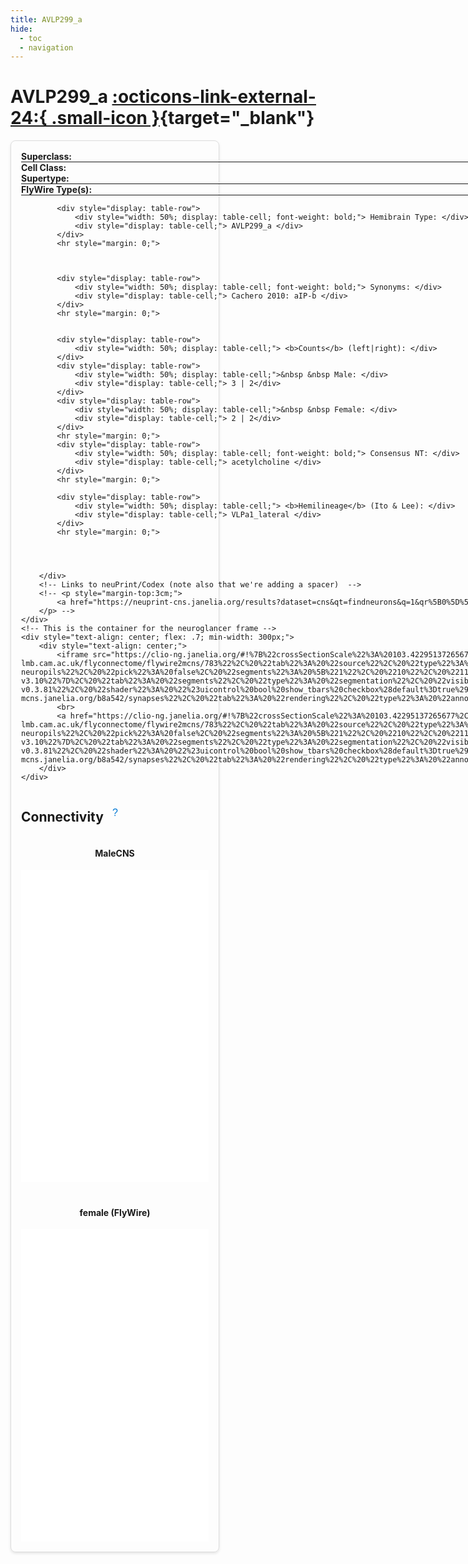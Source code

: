 ```yaml
---
title: AVLP299_a
hide:
  - toc
  - navigation
---
```


<!-- this links the font-awesome stylesheet v4 -->
<link rel="stylesheet" href="https://cdnjs.cloudflare.com/ajax/libs/font-awesome/4.7.0/css/font-awesome.min.css">

# AVLP299_a [:octicons-link-external-24:{ .small-icon }]( https://neuprint-cns.janelia.org/results?dataset=cns&qt=findneurons&q=1&qr%5B0%5D%5Bcode%5D=fn&qr%5B0%5D%5Bds%5D=cns&qr%5B0%5D%5Bpm%5D%5Bdataset%5D=cns&qr%5B0%5D%5Bpm%5D%5BinputMatchAny%5D=false&qr%5B0%5D%5Bpm%5D%5BoutputMatchAny%5D=false&qr%5B0%5D%5Bpm%5D%5Ball_segments%5D=false&qr%5B0%5D%5Bpm%5D%5Benable_contains%5D=true&qr%5B0%5D%5Bpm%5D%5Bneuron_name%5D=AVLP299_a&qr%5B0%5D%5BvisProps%5D%5BrowsPerPage%5D=25&tab=0 "View on NeuPrint"){target="_blank"}


<div style="display: flex; flex-wrap: wrap; justify-content: space-between; gap: 10px;">
    <div style="border: 1px solid #ddd; border-radius: 8px; padding: 16px; box-shadow: 0 2px 4px rgba(0, 0, 0, 0.1); flex: .4; min-width: 300px;">
        <div style="width: 100%; display: table;">
            <!-- These are the individual properties for the summary -->
            <div style="display: table-row">
                <div style="width: 50%; display: table-cell; font-weight: bold;"> Superclass: </div>
                <div style="display: table-cell;"> cb_intrinsic </div>
            </div>
            <hr style="margin: 0;">
            <div style="display: table-row">
                <div style="width: 50%; display: table-cell; font-weight: bold;"> Cell Class: </div>
                <div style="display: table-cell;"> None </div>
            </div>
            <div style="display: table-row">
                <div style="width: 50%; display: table-cell; font-weight: bold;"> Supertype: </div>
                <div style="display: table-cell;"> 10657 </div> <!--add link-->
            </div>
            <hr style="margin: 0;">
            <div style="display: table-row">
                <div style="width: 50%; display: table-cell; font-weight: bold;"> FlyWire Type(s): </div>
                <div style="display: table-cell;"> AVLP299_a </div>
            </div>
            <hr style="margin: 0;">
            
            <div style="display: table-row">
                <div style="width: 50%; display: table-cell; font-weight: bold;"> Hemibrain Type: </div>
                <div style="display: table-cell;"> AVLP299_a </div>
            </div>
            <hr style="margin: 0;">
            
            
            
            <div style="display: table-row">
                <div style="width: 50%; display: table-cell; font-weight: bold;"> Synonyms: </div>
                <div style="display: table-cell;"> Cachero 2010: aIP-b </div>
            </div>
            <hr style="margin: 0;">
            
            
            <div style="display: table-row">
                <div style="width: 50%; display: table-cell;"> <b>Counts</b> (left|right): </div>
            </div>
            <div style="display: table-row">
                <div style="width: 50%; display: table-cell;">&nbsp &nbsp Male: </div>
                <div style="display: table-cell;"> 3 | 2</div>
            </div>
            <div style="display: table-row">
                <div style="width: 50%; display: table-cell;">&nbsp &nbsp Female: </div>
                <div style="display: table-cell;"> 2 | 2</div>
            </div>
            <hr style="margin: 0;">
            <div style="display: table-row">
                <div style="width: 50%; display: table-cell; font-weight: bold;"> Consensus NT: </div>
                <div style="display: table-cell;"> acetylcholine </div>
            </div>
            <hr style="margin: 0;">
            
            <div style="display: table-row">
                <div style="width: 50%; display: table-cell;"> <b>Hemilineage</b> (Ito & Lee): </div>
                <div style="display: table-cell;"> VLPa1_lateral </div>
            </div>
            <hr style="margin: 0;">
            
            
            
            
        </div>
        <!-- Links to neuPrint/Codex (note also that we're adding a spacer)  -->
        <!-- <p style="margin-top:3cm;">
            <a href="https://neuprint-cns.janelia.org/results?dataset=cns&qt=findneurons&q=1&qr%5B0%5D%5Bcode%5D=fn&qr%5B0%5D%5Bds%5D=cns&qr%5B0%5D%5Bpm%5D%5Bdataset%5D=cns&qr%5B0%5D%5Bpm%5D%5BinputMatchAny%5D=false&qr%5B0%5D%5Bpm%5D%5BoutputMatchAny%5D=false&qr%5B0%5D%5Bpm%5D%5Ball_segments%5D=false&qr%5B0%5D%5Bpm%5D%5Benable_contains%5D=true&qr%5B0%5D%5Bpm%5D%5Bneuron_name%5D=AVLP299_a&qr%5B0%5D%5BvisProps%5D%5BrowsPerPage%5D=25&tab=0" target="_blank">See on neuPrint</a>
        </p> -->
    </div>
    <!-- This is the container for the neuroglancer frame -->
    <div style="text-align: center; flex: .7; min-width: 300px;">
        <div style="text-align: center;">
            <iframe src="https://clio-ng.janelia.org/#!%7B%22crossSectionScale%22%3A%20103.42295137265677%2C%20%22dimensions%22%3A%20%7B%22x%22%3A%20%5B8e-09%2C%20%22m%22%5D%2C%20%22y%22%3A%20%5B8e-09%2C%20%22m%22%5D%2C%20%22z%22%3A%20%5B8e-09%2C%20%22m%22%5D%7D%2C%20%22layers%22%3A%20%5B%7B%22blend%22%3A%20%22default%22%2C%20%22name%22%3A%20%22em%22%2C%20%22shaderControls%22%3A%20%7B%7D%2C%20%22source%22%3A%20%7B%22enableDefaultSubsources%22%3A%20false%2C%20%22subsources%22%3A%20%7B%22default%22%3A%20true%7D%2C%20%22url%22%3A%20%22precomputed%3A//gs%3A//cns-full-clahe%22%7D%2C%20%22tab%22%3A%20%22source%22%2C%20%22type%22%3A%20%22image%22%7D%2C%20%7B%22name%22%3A%20%22maleCNS%22%2C%20%22segmentDefaultColor%22%3A%20%22%2300e9e7%22%2C%20%22segments%22%3A%20%5B%2214852%22%2C%20%2217215%22%2C%20%2269394%22%2C%20%2269439%22%2C%20%22176862%22%5D%2C%20%22selectedAlpha%22%3A%200.14%2C%20%22source%22%3A%20%7B%22enableDefaultSubsources%22%3A%20false%2C%20%22subsources%22%3A%20%7B%22default%22%3A%20true%2C%20%22meshes%22%3A%20true%7D%2C%20%22url%22%3A%20%22dvid%3A//https%3A//emdata-mcns.janelia.org/b8a542/segmentation%3Fdvid-service%3Dhttps%3A//ngsupport-bmcp5imp6q-uk.a.run.app%22%7D%2C%20%22tab%22%3A%20%22source%22%2C%20%22toolBindings%22%3A%20%7B%22Q%22%3A%20%22selectSegments%22%7D%2C%20%22type%22%3A%20%22segmentation%22%7D%2C%20%7B%22name%22%3A%20%22female%20%28FlyWire%29%22%2C%20%22segmentDefaultColor%22%3A%20%22%23e511d0%22%2C%20%22segments%22%3A%20%5B%22720575940621201647%22%2C%20%22720575940624413642%22%2C%20%22720575940613180591%22%2C%20%22720575940626784533%22%5D%2C%20%22selectedAlpha%22%3A%200.14%2C%20%22source%22%3A%20%22precomputed%3A//https%3A//flyem.mrc-lmb.cam.ac.uk/flyconnectome/flywire2mcns/783%22%2C%20%22tab%22%3A%20%22source%22%2C%20%22type%22%3A%20%22segmentation%22%7D%2C%20%7B%22colorSeed%22%3A%201336242844%2C%20%22meshSilhouetteRendering%22%3A%207%2C%20%22name%22%3A%20%22brain-neuropil-shell%22%2C%20%22pick%22%3A%20false%2C%20%22saturation%22%3A%200%2C%20%22segmentDefaultColor%22%3A%20%22%23ffffff%22%2C%20%22segments%22%3A%20%5B%221%22%2C%20%222%22%2C%20%223%22%5D%2C%20%22selectedAlpha%22%3A%200%2C%20%22source%22%3A%20%7B%22enableDefaultSubsources%22%3A%20false%2C%20%22subsources%22%3A%20%7B%22default%22%3A%20true%2C%20%22mesh%22%3A%20true%2C%20%22properties%22%3A%20true%7D%2C%20%22url%22%3A%20%22precomputed%3A//gs%3A//flyem-cns-roi-7c971aa681da83f9a074a1f0e8ef60f4/fullbrain-major-shells%22%7D%2C%20%22tab%22%3A%20%22rendering%22%2C%20%22type%22%3A%20%22segmentation%22%7D%2C%20%7B%22colorSeed%22%3A%201336242844%2C%20%22meshSilhouetteRendering%22%3A%207%2C%20%22name%22%3A%20%22vnc-neuropil-shell%22%2C%20%22pick%22%3A%20false%2C%20%22saturation%22%3A%200%2C%20%22segmentDefaultColor%22%3A%20%22%23ffffff%22%2C%20%22segments%22%3A%20%5B%221%22%5D%2C%20%22selectedAlpha%22%3A%200%2C%20%22source%22%3A%20%7B%22enableDefaultSubsources%22%3A%20false%2C%20%22subsources%22%3A%20%7B%22default%22%3A%20true%2C%20%22mesh%22%3A%20true%2C%20%22properties%22%3A%20true%7D%2C%20%22url%22%3A%20%22precomputed%3A//gs%3A//flyem-cns-roi-7c971aa681da83f9a074a1f0e8ef60f4/vnc-neuropil-shell%22%7D%2C%20%22tab%22%3A%20%22rendering%22%2C%20%22type%22%3A%20%22segmentation%22%7D%2C%20%7B%22meshSilhouetteRendering%22%3A%204%2C%20%22name%22%3A%20%22brain-neuropils%22%2C%20%22pick%22%3A%20false%2C%20%22segments%22%3A%20%5B%221%22%2C%20%2210%22%2C%20%2211%22%2C%20%2212%22%2C%20%2213%22%2C%20%2214%22%2C%20%2215%22%2C%20%2216%22%2C%20%2217%22%2C%20%2218%22%2C%20%2219%22%2C%20%222%22%2C%20%2220%22%2C%20%2221%22%2C%20%2222%22%2C%20%2223%22%2C%20%2224%22%2C%20%2225%22%2C%20%2226%22%2C%20%2227%22%2C%20%2228%22%2C%20%2229%22%2C%20%223%22%2C%20%2230%22%2C%20%2231%22%2C%20%2232%22%2C%20%2233%22%2C%20%2234%22%2C%20%2235%22%2C%20%2236%22%2C%20%2237%22%2C%20%2238%22%2C%20%2239%22%2C%20%224%22%2C%20%2240%22%2C%20%2241%22%2C%20%2242%22%2C%20%2243%22%2C%20%2244%22%2C%20%2245%22%2C%20%2246%22%2C%20%2247%22%2C%20%2248%22%2C%20%2249%22%2C%20%225%22%2C%20%2250%22%2C%20%2251%22%2C%20%2252%22%2C%20%2253%22%2C%20%2254%22%2C%20%2255%22%2C%20%2256%22%2C%20%2257%22%2C%20%2258%22%2C%20%2259%22%2C%20%226%22%2C%20%2260%22%2C%20%2261%22%2C%20%2262%22%2C%20%2263%22%2C%20%2264%22%2C%20%2265%22%2C%20%2266%22%2C%20%2267%22%2C%20%2268%22%2C%20%2269%22%2C%20%227%22%2C%20%2270%22%2C%20%2271%22%2C%20%2272%22%2C%20%2273%22%2C%20%2274%22%2C%20%2275%22%2C%20%2276%22%2C%20%2277%22%2C%20%2278%22%2C%20%2279%22%2C%20%228%22%2C%20%2280%22%2C%20%2281%22%2C%20%2282%22%2C%20%2283%22%2C%20%2284%22%2C%20%2285%22%2C%20%2286%22%2C%20%229%22%2C%20%2293%22%2C%20%2294%22%2C%20%2295%22%2C%20%2296%22%5D%2C%20%22selectedAlpha%22%3A%200%2C%20%22source%22%3A%20%7B%22enableDefaultSubsources%22%3A%20false%2C%20%22subsources%22%3A%20%7B%22default%22%3A%20true%2C%20%22mesh%22%3A%20true%2C%20%22properties%22%3A%20true%7D%2C%20%22url%22%3A%20%22precomputed%3A//gs%3A//flyem-cns-roi-7c971aa681da83f9a074a1f0e8ef60f4/fullbrain-roi-v3.10%22%7D%2C%20%22tab%22%3A%20%22segments%22%2C%20%22type%22%3A%20%22segmentation%22%2C%20%22visible%22%3A%20false%7D%2C%20%7B%22meshSilhouetteRendering%22%3A%204%2C%20%22name%22%3A%20%22vnc-neuropils%22%2C%20%22pick%22%3A%20false%2C%20%22segments%22%3A%20%5B%2210%22%2C%20%2211%22%2C%20%2212%22%2C%20%2213%22%2C%20%2214%22%2C%20%2215%22%2C%20%2216%22%2C%20%2217%22%2C%20%2218%22%2C%20%2219%22%2C%20%2220%22%2C%20%2221%22%2C%20%2222%22%2C%20%2223%22%2C%20%2224%22%2C%20%2225%22%2C%20%2226%22%2C%20%2227%22%2C%20%224%22%2C%20%225%22%2C%20%226%22%2C%20%227%22%2C%20%228%22%2C%20%229%22%5D%2C%20%22selectedAlpha%22%3A%200%2C%20%22source%22%3A%20%7B%22enableDefaultSubsources%22%3A%20false%2C%20%22subsources%22%3A%20%7B%22default%22%3A%20true%2C%20%22mesh%22%3A%20true%2C%20%22properties%22%3A%20true%7D%2C%20%22url%22%3A%20%22precomputed%3A//gs%3A//flyem-cns-roi-7c971aa681da83f9a074a1f0e8ef60f4/malecns-vnc-neuropil-roi-v0%22%7D%2C%20%22tab%22%3A%20%22segments%22%2C%20%22type%22%3A%20%22segmentation%22%2C%20%22visible%22%3A%20false%7D%2C%20%7B%22filterBySegmentation%22%3A%20%5B%22segments%22%5D%2C%20%22linkedSegmentationLayer%22%3A%20%7B%22segments%22%3A%20%22maleCNS%22%7D%2C%20%22name%22%3A%20%22synapses-v0.3.81%22%2C%20%22shader%22%3A%20%22%23uicontrol%20bool%20show_tbars%20checkbox%28default%3Dtrue%29%5Cn%23uicontrol%20bool%20show_psds%20checkbox%28default%3Dtrue%29%5Cn%23uicontrol%20float%20confidence_threshold%20slider%28min%3D0.0%2C%20max%3D1.0%2C%20step%3D0.1%2C%20default%3D0.5%29%5Cn%5Cn%23uicontrol%20float%20radius%20slider%28min%3D3%2C%20max%3D20%2C%20step%3D1%2C%20default%3D5%29%5Cn%23uicontrol%20float%20opacity%20slider%28min%3D0%2C%20max%3D1%2C%20step%3D0.1%2C%20default%3D1%29%5Cn%23uicontrol%20float%20opacity3D%20slider%28min%3D0%2C%20max%3D1%2C%20step%3D0.1%2C%20default%3D1%29%5Cn%23uicontrol%20vec3%20tbar_color%20color%28default%3D%5C%22%23FFFF00%5C%22%29%5Cn%23uicontrol%20vec3%20psd_color%20color%28default%3D%5C%22%23808080%5C%22%29%5Cn%5Cnvoid%20main%28%29%20%7B%5Cn%20%20if%20%28prop_confidence%28%29%20%3C%20confidence_threshold%29%20%7B%5Cn%20%20%20%20%20%20discard%3B%5Cn%20%20%7D%5Cn%5Cn%20%20setPointMarkerSize%28radius%29%3B%5Cn%20%20float%20final_opacity%20%3D%20PROJECTION_VIEW%20%3F%20opacity3D%20%3A%20opacity%3B%5Cn%20%20setPointMarkerBorderColor%28vec4%280%2C%200%2C%200%2C%20final_opacity%29%29%3B%5Cn%5Cn%20%20if%20%28prop_rendering_attribute%28%29%20%3D%3D%204%29%20%7B%5Cn%20%20%20%20if%20%28%21show_tbars%29%5Cn%20%20%20%20%20%20discard%3B%5Cn%20%20%20%20setColor%28vec4%28tbar_color%2C%20final_opacity%29%29%3B%5Cn%20%20%7D%20else%20if%20%28prop_rendering_attribute%28%29%20%3D%3D%205%29%20%7B%5Cn%20%20%20%20if%20%28%21show_psds%29%5Cn%20%20%20%20%20%20discard%3B%5Cn%20%20%20%20setColor%28vec4%28psd_color%2C%20final_opacity%29%29%3B%5Cn%20%20%7D%20else%20%7B%5Cn%20%20%20%20setColor%28vec4%28defaultColor%28%29%2C%20final_opacity%29%29%3B%5Cn%20%20%7D%5Cn%7D%5Cn%22%2C%20%22source%22%3A%20%22dvid%3A//https%3A//emdata-mcns.janelia.org/b8a542/synapses%22%2C%20%22tab%22%3A%20%22rendering%22%2C%20%22type%22%3A%20%22annotation%22%2C%20%22visible%22%3A%20false%7D%5D%2C%20%22layout%22%3A%20%223d%22%2C%20%22position%22%3A%20%5B49318.5%2C%2027318.5%2C%2031583.5%5D%2C%20%22projectionScale%22%3A%2059240.674328068664%2C%20%22selectedLayer%22%3A%20%7B%22layer%22%3A%20%22female%20%28FlyWire%29%22%7D%2C%20%22showAxisLines%22%3A%20false%2C%20%22showSlices%22%3A%20false%2C%20%22title%22%3A%20%22CNS-v0.3.81%22%7D" width="100%" height="500px" style="border:none;"></iframe>
            <br>
            <a href="https://clio-ng.janelia.org/#!%7B%22crossSectionScale%22%3A%20103.42295137265677%2C%20%22dimensions%22%3A%20%7B%22x%22%3A%20%5B8e-09%2C%20%22m%22%5D%2C%20%22y%22%3A%20%5B8e-09%2C%20%22m%22%5D%2C%20%22z%22%3A%20%5B8e-09%2C%20%22m%22%5D%7D%2C%20%22layers%22%3A%20%5B%7B%22blend%22%3A%20%22default%22%2C%20%22name%22%3A%20%22em%22%2C%20%22shaderControls%22%3A%20%7B%7D%2C%20%22source%22%3A%20%7B%22enableDefaultSubsources%22%3A%20false%2C%20%22subsources%22%3A%20%7B%22default%22%3A%20true%7D%2C%20%22url%22%3A%20%22precomputed%3A//gs%3A//cns-full-clahe%22%7D%2C%20%22tab%22%3A%20%22source%22%2C%20%22type%22%3A%20%22image%22%7D%2C%20%7B%22name%22%3A%20%22maleCNS%22%2C%20%22segmentDefaultColor%22%3A%20%22%2300e9e7%22%2C%20%22segments%22%3A%20%5B%2214852%22%2C%20%2217215%22%2C%20%2269394%22%2C%20%2269439%22%2C%20%22176862%22%5D%2C%20%22selectedAlpha%22%3A%200.14%2C%20%22source%22%3A%20%7B%22enableDefaultSubsources%22%3A%20false%2C%20%22subsources%22%3A%20%7B%22default%22%3A%20true%2C%20%22meshes%22%3A%20true%7D%2C%20%22url%22%3A%20%22dvid%3A//https%3A//emdata-mcns.janelia.org/b8a542/segmentation%3Fdvid-service%3Dhttps%3A//ngsupport-bmcp5imp6q-uk.a.run.app%22%7D%2C%20%22tab%22%3A%20%22source%22%2C%20%22toolBindings%22%3A%20%7B%22Q%22%3A%20%22selectSegments%22%7D%2C%20%22type%22%3A%20%22segmentation%22%7D%2C%20%7B%22name%22%3A%20%22female%20%28FlyWire%29%22%2C%20%22segmentDefaultColor%22%3A%20%22%23e511d0%22%2C%20%22segments%22%3A%20%5B%22720575940621201647%22%2C%20%22720575940624413642%22%2C%20%22720575940613180591%22%2C%20%22720575940626784533%22%5D%2C%20%22selectedAlpha%22%3A%200.14%2C%20%22source%22%3A%20%22precomputed%3A//https%3A//flyem.mrc-lmb.cam.ac.uk/flyconnectome/flywire2mcns/783%22%2C%20%22tab%22%3A%20%22source%22%2C%20%22type%22%3A%20%22segmentation%22%7D%2C%20%7B%22colorSeed%22%3A%201336242844%2C%20%22meshSilhouetteRendering%22%3A%207%2C%20%22name%22%3A%20%22brain-neuropil-shell%22%2C%20%22pick%22%3A%20false%2C%20%22saturation%22%3A%200%2C%20%22segmentDefaultColor%22%3A%20%22%23ffffff%22%2C%20%22segments%22%3A%20%5B%221%22%2C%20%222%22%2C%20%223%22%5D%2C%20%22selectedAlpha%22%3A%200%2C%20%22source%22%3A%20%7B%22enableDefaultSubsources%22%3A%20false%2C%20%22subsources%22%3A%20%7B%22default%22%3A%20true%2C%20%22mesh%22%3A%20true%2C%20%22properties%22%3A%20true%7D%2C%20%22url%22%3A%20%22precomputed%3A//gs%3A//flyem-cns-roi-7c971aa681da83f9a074a1f0e8ef60f4/fullbrain-major-shells%22%7D%2C%20%22tab%22%3A%20%22rendering%22%2C%20%22type%22%3A%20%22segmentation%22%7D%2C%20%7B%22colorSeed%22%3A%201336242844%2C%20%22meshSilhouetteRendering%22%3A%207%2C%20%22name%22%3A%20%22vnc-neuropil-shell%22%2C%20%22pick%22%3A%20false%2C%20%22saturation%22%3A%200%2C%20%22segmentDefaultColor%22%3A%20%22%23ffffff%22%2C%20%22segments%22%3A%20%5B%221%22%5D%2C%20%22selectedAlpha%22%3A%200%2C%20%22source%22%3A%20%7B%22enableDefaultSubsources%22%3A%20false%2C%20%22subsources%22%3A%20%7B%22default%22%3A%20true%2C%20%22mesh%22%3A%20true%2C%20%22properties%22%3A%20true%7D%2C%20%22url%22%3A%20%22precomputed%3A//gs%3A//flyem-cns-roi-7c971aa681da83f9a074a1f0e8ef60f4/vnc-neuropil-shell%22%7D%2C%20%22tab%22%3A%20%22rendering%22%2C%20%22type%22%3A%20%22segmentation%22%7D%2C%20%7B%22meshSilhouetteRendering%22%3A%204%2C%20%22name%22%3A%20%22brain-neuropils%22%2C%20%22pick%22%3A%20false%2C%20%22segments%22%3A%20%5B%221%22%2C%20%2210%22%2C%20%2211%22%2C%20%2212%22%2C%20%2213%22%2C%20%2214%22%2C%20%2215%22%2C%20%2216%22%2C%20%2217%22%2C%20%2218%22%2C%20%2219%22%2C%20%222%22%2C%20%2220%22%2C%20%2221%22%2C%20%2222%22%2C%20%2223%22%2C%20%2224%22%2C%20%2225%22%2C%20%2226%22%2C%20%2227%22%2C%20%2228%22%2C%20%2229%22%2C%20%223%22%2C%20%2230%22%2C%20%2231%22%2C%20%2232%22%2C%20%2233%22%2C%20%2234%22%2C%20%2235%22%2C%20%2236%22%2C%20%2237%22%2C%20%2238%22%2C%20%2239%22%2C%20%224%22%2C%20%2240%22%2C%20%2241%22%2C%20%2242%22%2C%20%2243%22%2C%20%2244%22%2C%20%2245%22%2C%20%2246%22%2C%20%2247%22%2C%20%2248%22%2C%20%2249%22%2C%20%225%22%2C%20%2250%22%2C%20%2251%22%2C%20%2252%22%2C%20%2253%22%2C%20%2254%22%2C%20%2255%22%2C%20%2256%22%2C%20%2257%22%2C%20%2258%22%2C%20%2259%22%2C%20%226%22%2C%20%2260%22%2C%20%2261%22%2C%20%2262%22%2C%20%2263%22%2C%20%2264%22%2C%20%2265%22%2C%20%2266%22%2C%20%2267%22%2C%20%2268%22%2C%20%2269%22%2C%20%227%22%2C%20%2270%22%2C%20%2271%22%2C%20%2272%22%2C%20%2273%22%2C%20%2274%22%2C%20%2275%22%2C%20%2276%22%2C%20%2277%22%2C%20%2278%22%2C%20%2279%22%2C%20%228%22%2C%20%2280%22%2C%20%2281%22%2C%20%2282%22%2C%20%2283%22%2C%20%2284%22%2C%20%2285%22%2C%20%2286%22%2C%20%229%22%2C%20%2293%22%2C%20%2294%22%2C%20%2295%22%2C%20%2296%22%5D%2C%20%22selectedAlpha%22%3A%200%2C%20%22source%22%3A%20%7B%22enableDefaultSubsources%22%3A%20false%2C%20%22subsources%22%3A%20%7B%22default%22%3A%20true%2C%20%22mesh%22%3A%20true%2C%20%22properties%22%3A%20true%7D%2C%20%22url%22%3A%20%22precomputed%3A//gs%3A//flyem-cns-roi-7c971aa681da83f9a074a1f0e8ef60f4/fullbrain-roi-v3.10%22%7D%2C%20%22tab%22%3A%20%22segments%22%2C%20%22type%22%3A%20%22segmentation%22%2C%20%22visible%22%3A%20false%7D%2C%20%7B%22meshSilhouetteRendering%22%3A%204%2C%20%22name%22%3A%20%22vnc-neuropils%22%2C%20%22pick%22%3A%20false%2C%20%22segments%22%3A%20%5B%2210%22%2C%20%2211%22%2C%20%2212%22%2C%20%2213%22%2C%20%2214%22%2C%20%2215%22%2C%20%2216%22%2C%20%2217%22%2C%20%2218%22%2C%20%2219%22%2C%20%2220%22%2C%20%2221%22%2C%20%2222%22%2C%20%2223%22%2C%20%2224%22%2C%20%2225%22%2C%20%2226%22%2C%20%2227%22%2C%20%224%22%2C%20%225%22%2C%20%226%22%2C%20%227%22%2C%20%228%22%2C%20%229%22%5D%2C%20%22selectedAlpha%22%3A%200%2C%20%22source%22%3A%20%7B%22enableDefaultSubsources%22%3A%20false%2C%20%22subsources%22%3A%20%7B%22default%22%3A%20true%2C%20%22mesh%22%3A%20true%2C%20%22properties%22%3A%20true%7D%2C%20%22url%22%3A%20%22precomputed%3A//gs%3A//flyem-cns-roi-7c971aa681da83f9a074a1f0e8ef60f4/malecns-vnc-neuropil-roi-v0%22%7D%2C%20%22tab%22%3A%20%22segments%22%2C%20%22type%22%3A%20%22segmentation%22%2C%20%22visible%22%3A%20false%7D%2C%20%7B%22filterBySegmentation%22%3A%20%5B%22segments%22%5D%2C%20%22linkedSegmentationLayer%22%3A%20%7B%22segments%22%3A%20%22maleCNS%22%7D%2C%20%22name%22%3A%20%22synapses-v0.3.81%22%2C%20%22shader%22%3A%20%22%23uicontrol%20bool%20show_tbars%20checkbox%28default%3Dtrue%29%5Cn%23uicontrol%20bool%20show_psds%20checkbox%28default%3Dtrue%29%5Cn%23uicontrol%20float%20confidence_threshold%20slider%28min%3D0.0%2C%20max%3D1.0%2C%20step%3D0.1%2C%20default%3D0.5%29%5Cn%5Cn%23uicontrol%20float%20radius%20slider%28min%3D3%2C%20max%3D20%2C%20step%3D1%2C%20default%3D5%29%5Cn%23uicontrol%20float%20opacity%20slider%28min%3D0%2C%20max%3D1%2C%20step%3D0.1%2C%20default%3D1%29%5Cn%23uicontrol%20float%20opacity3D%20slider%28min%3D0%2C%20max%3D1%2C%20step%3D0.1%2C%20default%3D1%29%5Cn%23uicontrol%20vec3%20tbar_color%20color%28default%3D%5C%22%23FFFF00%5C%22%29%5Cn%23uicontrol%20vec3%20psd_color%20color%28default%3D%5C%22%23808080%5C%22%29%5Cn%5Cnvoid%20main%28%29%20%7B%5Cn%20%20if%20%28prop_confidence%28%29%20%3C%20confidence_threshold%29%20%7B%5Cn%20%20%20%20%20%20discard%3B%5Cn%20%20%7D%5Cn%5Cn%20%20setPointMarkerSize%28radius%29%3B%5Cn%20%20float%20final_opacity%20%3D%20PROJECTION_VIEW%20%3F%20opacity3D%20%3A%20opacity%3B%5Cn%20%20setPointMarkerBorderColor%28vec4%280%2C%200%2C%200%2C%20final_opacity%29%29%3B%5Cn%5Cn%20%20if%20%28prop_rendering_attribute%28%29%20%3D%3D%204%29%20%7B%5Cn%20%20%20%20if%20%28%21show_tbars%29%5Cn%20%20%20%20%20%20discard%3B%5Cn%20%20%20%20setColor%28vec4%28tbar_color%2C%20final_opacity%29%29%3B%5Cn%20%20%7D%20else%20if%20%28prop_rendering_attribute%28%29%20%3D%3D%205%29%20%7B%5Cn%20%20%20%20if%20%28%21show_psds%29%5Cn%20%20%20%20%20%20discard%3B%5Cn%20%20%20%20setColor%28vec4%28psd_color%2C%20final_opacity%29%29%3B%5Cn%20%20%7D%20else%20%7B%5Cn%20%20%20%20setColor%28vec4%28defaultColor%28%29%2C%20final_opacity%29%29%3B%5Cn%20%20%7D%5Cn%7D%5Cn%22%2C%20%22source%22%3A%20%22dvid%3A//https%3A//emdata-mcns.janelia.org/b8a542/synapses%22%2C%20%22tab%22%3A%20%22rendering%22%2C%20%22type%22%3A%20%22annotation%22%2C%20%22visible%22%3A%20false%7D%5D%2C%20%22layout%22%3A%20%223d%22%2C%20%22position%22%3A%20%5B49318.5%2C%2027318.5%2C%2031583.5%5D%2C%20%22projectionScale%22%3A%2059240.674328068664%2C%20%22selectedLayer%22%3A%20%7B%22layer%22%3A%20%22female%20%28FlyWire%29%22%7D%2C%20%22showAxisLines%22%3A%20false%2C%20%22showSlices%22%3A%20false%2C%20%22title%22%3A%20%22CNS-v0.3.81%22%7D" target="_blank">Open in new tab</a>
        </div>
    </div>
</div>

<div style="display: flex; align-items: center; gap: 8px;">
    <h2>Connectivity</h2>
    <div style="position: relative; display: inline-block;">
        <button style="background-color: transparent; border: none; cursor: pointer; font-size: 16px; color: #0078D4;">&#x3F;</button>
        <div style="visibility: hidden; width: 200px; background-color: #f9f9f9; color: #333; text-align: center; border-radius: 6px; padding: 8px; position: absolute; z-index: 1; bottom: 125%; left: 50%; transform: translateX(-50%); box-shadow: 0px 4px 8px rgba(0, 0, 0, 0.1);">
            The graphs below show the 5 strongest up- and downstream partners for AVLP299_a. Click on the link icons to view the full connectivity in neuPrint.
            <div style="position: absolute; top: 100%; left: 50%; margin-left: -5px; border-width: 5px; border-style: solid; border-color: #f9f9f9 transparent transparent transparent;"></div>
        </div>
    </div>
</div>

<script>
    document.querySelectorAll('button').forEach(button => {
        button.addEventListener('mouseover', function() {
            this.nextElementSibling.style.visibility = 'visible';
        });
        button.addEventListener('mouseout', function() {
            this.nextElementSibling.style.visibility = 'hidden';
        });
    });
</script>

<div style="display: flex; flex-wrap: wrap; justify-content: space-between; gap: 20px;">
    <div style="flex: 1; min-width: 300px; text-align: center;">
        <h4>MaleCNS<a href="https://neuprint-cns.janelia.org/results?dataset=cns&qt=simpleconnection&q=1&qr%5B0%5D%5Bcode%5D=sc&qr%5B0%5D%5Bds%5D=cns&qr%5B0%5D%5Bpm%5D%5Bdataset%5D=cns&qr%5B0%5D%5Bpm%5D%5Benable_contains%5D=true&qr%5B0%5D%5Bpm%5D%5Bneuron_name%5D=AVLP299_a&qr%5B0%5D%5Bpm%5D%5Bfind_inputs%5D=false&qr%5B0%5D%5BvisProps%5D%5BpaginateExpansion%5D=true&tab=0" target="_blank"> <i class="fa fa-external-link"></i></a></h4>
        <embed type="text/html" src="../graphs/AVLP299_a_mcns.html" width="100%" height="500px" style="border:none;"></embed>
    </div>
    <div style="flex: 1; min-width: 300px; text-align: center;">
        <h4>female (FlyWire)</h4>
        <embed type="text/html" src="../graphs/AVLP299_a_fw.html" width="100%" height="500px" style="border:none;"></embed>
    </div>
</div>


